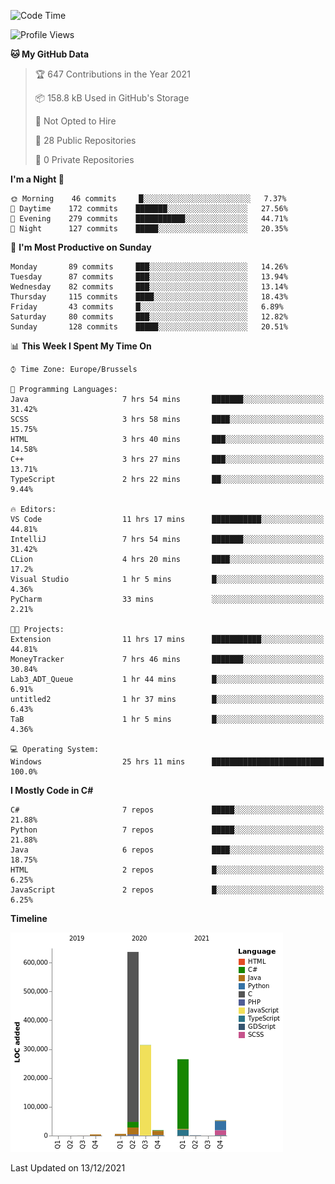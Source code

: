 <!--START_SECTION:waka-->
![Code Time](http://img.shields.io/badge/Code%20Time-58%20hrs%2022%20mins-blue)

![Profile Views](http://img.shields.io/badge/Profile%20Views-0-blue)

**🐱 My GitHub Data** 

> 🏆 647 Contributions in the Year 2021
 > 
> 📦 158.8 kB Used in GitHub's Storage 
 > 
> 🚫 Not Opted to Hire
 > 
> 📜 28 Public Repositories 
 > 
> 🔑 0 Private Repositories  
 > 
**I'm a Night 🦉** 

```text
🌞 Morning    46 commits     █░░░░░░░░░░░░░░░░░░░░░░░░   7.37% 
🌆 Daytime    172 commits    ███████░░░░░░░░░░░░░░░░░░   27.56% 
🌃 Evening    279 commits    ███████████░░░░░░░░░░░░░░   44.71% 
🌙 Night      127 commits    █████░░░░░░░░░░░░░░░░░░░░   20.35%

```
📅 **I'm Most Productive on Sunday** 

```text
Monday       89 commits     ███░░░░░░░░░░░░░░░░░░░░░░   14.26% 
Tuesday      87 commits     ███░░░░░░░░░░░░░░░░░░░░░░   13.94% 
Wednesday    82 commits     ███░░░░░░░░░░░░░░░░░░░░░░   13.14% 
Thursday     115 commits    ████░░░░░░░░░░░░░░░░░░░░░   18.43% 
Friday       43 commits     █░░░░░░░░░░░░░░░░░░░░░░░░   6.89% 
Saturday     80 commits     ███░░░░░░░░░░░░░░░░░░░░░░   12.82% 
Sunday       128 commits    █████░░░░░░░░░░░░░░░░░░░░   20.51%

```


📊 **This Week I Spent My Time On** 

```text
⌚︎ Time Zone: Europe/Brussels

💬 Programming Languages: 
Java                     7 hrs 54 mins       ███████░░░░░░░░░░░░░░░░░░   31.42% 
SCSS                     3 hrs 58 mins       ████░░░░░░░░░░░░░░░░░░░░░   15.75% 
HTML                     3 hrs 40 mins       ███░░░░░░░░░░░░░░░░░░░░░░   14.58% 
C++                      3 hrs 27 mins       ███░░░░░░░░░░░░░░░░░░░░░░   13.71% 
TypeScript               2 hrs 22 mins       ██░░░░░░░░░░░░░░░░░░░░░░░   9.44%

🔥 Editors: 
VS Code                  11 hrs 17 mins      ███████████░░░░░░░░░░░░░░   44.81% 
IntelliJ                 7 hrs 54 mins       ███████░░░░░░░░░░░░░░░░░░   31.42% 
CLion                    4 hrs 20 mins       ████░░░░░░░░░░░░░░░░░░░░░   17.2% 
Visual Studio            1 hr 5 mins         █░░░░░░░░░░░░░░░░░░░░░░░░   4.36% 
PyCharm                  33 mins             ░░░░░░░░░░░░░░░░░░░░░░░░░   2.21%

🐱‍💻 Projects: 
Extension                11 hrs 17 mins      ███████████░░░░░░░░░░░░░░   44.81% 
MoneyTracker             7 hrs 46 mins       ███████░░░░░░░░░░░░░░░░░░   30.84% 
Lab3_ADT_Queue           1 hr 44 mins        █░░░░░░░░░░░░░░░░░░░░░░░░   6.91% 
untitled2                1 hr 37 mins        █░░░░░░░░░░░░░░░░░░░░░░░░   6.43% 
TaB                      1 hr 5 mins         █░░░░░░░░░░░░░░░░░░░░░░░░   4.36%

💻 Operating System: 
Windows                  25 hrs 11 mins      █████████████████████████   100.0%

```

**I Mostly Code in C#** 

```text
C#                       7 repos             █████░░░░░░░░░░░░░░░░░░░░   21.88% 
Python                   7 repos             █████░░░░░░░░░░░░░░░░░░░░   21.88% 
Java                     6 repos             ████░░░░░░░░░░░░░░░░░░░░░   18.75% 
HTML                     2 repos             █░░░░░░░░░░░░░░░░░░░░░░░░   6.25% 
JavaScript               2 repos             █░░░░░░░░░░░░░░░░░░░░░░░░   6.25%

```


**Timeline**

![Chart not found](https://raw.githubusercontent.com/Arafa42/Arafa42/main/charts/bar_graph.png) 


 Last Updated on 13/12/2021
<!--END_SECTION:waka-->


<!-- 
[![Hits](https://hits.seeyoufarm.com/api/count/incr/badge.svg?url=https%3A%2F%2Fgithub.com%2FArafa42&count_bg=%23455AF3&title_bg=%23262D3B&icon=github.svg&icon_color=%23588EF7&title=visitors&edge_flat=false)](https://hits.seeyoufarm.com)
 -->
